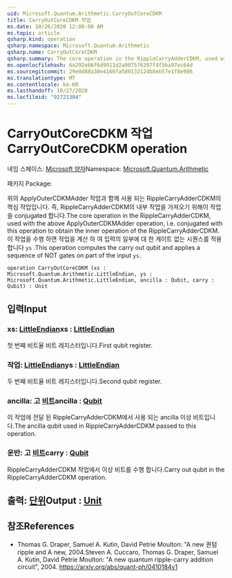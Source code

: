 ```yaml
---
uid: Microsoft.Quantum.Arithmetic.CarryOutCoreCDKM
title: CarryOutCoreCDKM 작업
ms.date: 10/26/2020 12:00:00 AM
ms.topic: article
qsharp.kind: operation
qsharp.namespace: Microsoft.Quantum.Arithmetic
qsharp.name: CarryOutCoreCDKM
qsharp.summary: The core operation in the RippleCarryAdderCDKM, used with the above ApplyOuterCDKMAdder operation, i.e. conjugated with this operation to obtain the inner operation of the RippleCarryAdderCDKM. This operation computes the carry out qubit and applies a sequence of NOT gates on part of the input `ys`.
ms.openlocfilehash: 6a292e66f6d9911d2a9075f6397f4f5ba97ec64d
ms.sourcegitcommit: 29e0d88a30e4166fa580132124b0eb57e1f0e986
ms.translationtype: MT
ms.contentlocale: ko-KR
ms.lasthandoff: 10/27/2020
ms.locfileid: "92721304"
---
```

# <a name="carryoutcorecdkm-operation"></a><span data-ttu-id="05701-102">CarryOutCoreCDKM 작업</span><span class="sxs-lookup"><span data-stu-id="05701-102">CarryOutCoreCDKM operation</span></span>

<span data-ttu-id="05701-103">네임 스페이스: [Microsoft 양자](xref:Microsoft.Quantum.Arithmetic)</span><span class="sxs-lookup"><span data-stu-id="05701-103">Namespace: [Microsoft.Quantum.Arithmetic](xref:Microsoft.Quantum.Arithmetic)</span></span>

<span data-ttu-id="05701-104">패키지 [](https://nuget.org/packages/)</span><span class="sxs-lookup"><span data-stu-id="05701-104">Package: [](https://nuget.org/packages/)</span></span>


<span data-ttu-id="05701-105">위의 ApplyOuterCDKMAdder 작업과 함께 사용 되는 RippleCarryAdderCDKM의 핵심 작업입니다. 즉, RippleCarryAdderCDKM의 내부 작업을 가져오기 위해이 작업을 conjugated 합니다.</span><span class="sxs-lookup"><span data-stu-id="05701-105">The core operation in the RippleCarryAdderCDKM, used with the above ApplyOuterCDKMAdder operation, i.e. conjugated with this operation to obtain the inner operation of the RippleCarryAdderCDKM.</span></span> <span data-ttu-id="05701-106">이 작업을 수행 하면 작업을 계산 하 여 입력의 일부에 대 한 게이트 없는 시퀀스를 적용 합니다 `ys` .</span><span class="sxs-lookup"><span data-stu-id="05701-106">This operation computes the carry out qubit and applies a sequence of NOT gates on part of the input `ys`.</span></span>

```qsharp
operation CarryOutCoreCDKM (xs : Microsoft.Quantum.Arithmetic.LittleEndian, ys : Microsoft.Quantum.Arithmetic.LittleEndian, ancilla : Qubit, carry : Qubit) : Unit
```


## <a name="input"></a><span data-ttu-id="05701-107">입력</span><span class="sxs-lookup"><span data-stu-id="05701-107">Input</span></span>

### <a name="xs--littleendian"></a><span data-ttu-id="05701-108">xs: [LittleEndian](xref:Microsoft.Quantum.Arithmetic.LittleEndian)</span><span class="sxs-lookup"><span data-stu-id="05701-108">xs : [LittleEndian](xref:Microsoft.Quantum.Arithmetic.LittleEndian)</span></span>

<span data-ttu-id="05701-109">첫 번째 비트율 비트 레지스터입니다.</span><span class="sxs-lookup"><span data-stu-id="05701-109">First qubit register.</span></span>


### <a name="ys--littleendian"></a><span data-ttu-id="05701-110">작업: [LittleEndian](xref:Microsoft.Quantum.Arithmetic.LittleEndian)</span><span class="sxs-lookup"><span data-stu-id="05701-110">ys : [LittleEndian](xref:Microsoft.Quantum.Arithmetic.LittleEndian)</span></span>

<span data-ttu-id="05701-111">두 번째 비트율 비트 레지스터입니다.</span><span class="sxs-lookup"><span data-stu-id="05701-111">Second qubit register.</span></span>


### <a name="ancilla--qubit"></a><span data-ttu-id="05701-112">ancilla: 고 [비트](xref:microsoft.quantum.lang-ref.qubit)</span><span class="sxs-lookup"><span data-stu-id="05701-112">ancilla : [Qubit](xref:microsoft.quantum.lang-ref.qubit)</span></span>

<span data-ttu-id="05701-113">이 작업에 전달 된 RippleCarryAdderCDKM에서 사용 되는 ancilla 이상 비트입니다.</span><span class="sxs-lookup"><span data-stu-id="05701-113">The ancilla qubit used in RippleCarryAdderCDKM passed to this operation.</span></span>


### <a name="carry--qubit"></a><span data-ttu-id="05701-114">운반: 고 [비트](xref:microsoft.quantum.lang-ref.qubit)</span><span class="sxs-lookup"><span data-stu-id="05701-114">carry : [Qubit](xref:microsoft.quantum.lang-ref.qubit)</span></span>

<span data-ttu-id="05701-115">RippleCarryAdderCDKM 작업에서 이상 비트를 수행 합니다.</span><span class="sxs-lookup"><span data-stu-id="05701-115">Carry out qubit in the RippleCarryAdderCDKM operation.</span></span>



## <a name="output--unit"></a><span data-ttu-id="05701-116">출력: [단위](xref:microsoft.quantum.lang-ref.unit)</span><span class="sxs-lookup"><span data-stu-id="05701-116">Output : [Unit](xref:microsoft.quantum.lang-ref.unit)</span></span>



## <a name="references"></a><span data-ttu-id="05701-117">참조</span><span class="sxs-lookup"><span data-stu-id="05701-117">References</span></span>

- <span data-ttu-id="05701-118">Thomas G. Draper, Samuel A. Kutin, David Petrie Moulton: "A new 퀀텀 ripple and A new, 2004.</span><span class="sxs-lookup"><span data-stu-id="05701-118">Steven A. Cuccaro, Thomas G. Draper, Samuel A. Kutin, David Petrie Moulton: "A new quantum ripple-carry addition circuit", 2004.</span></span>
  https://arxiv.org/abs/quant-ph/0410184v1